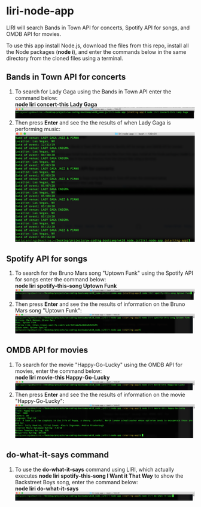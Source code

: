 # liri-node-app
LIRI will search Bands in Town API for concerts, Spotify API for songs, and OMDB API for movies.

To use this app install Node.js, download the files from this repo, install all the Node packages (**node i**), and enter the commands below in the same directory from the cloned files using a terminal.

## Bands in Town API for concerts
1. To search for Lady Gaga using the Bands in Town API enter the command below:  
<b>node liri concert-this Lady Gaga</b>
![concert-this command for Lady Gaga](/images/concert-this-command.png)
2. Then press <b>Enter</b> and see the the results of when Lady Gaga is performing music:  
![concert-this result for Lady Gaga](/images/concert-this-results.png)

## Spotify API for songs
1. To search for the Bruno Mars song "Uptown Funk" using the Spotify API for songs enter the command below:  
<b>node liri spotify-this-song Uptown Funk</b>  
![spotify-this-song command for Uptown Funk song](/images/spotify-this-song-command.png)
2. Then press <b>Enter</b> and see the the results of information on the Bruno Mars song "Uptown Funk": 
![spotify-this-song results for Uptown Funk song](/images/spotify-this-song-results.png) 

## OMDB API for movies
1. To search for the movie "Happy-Go-Lucky" using the OMDB API for movies, enter the command below:  
<b>node liri movie-this Happy-Go-Lucky</b>  
![movie-this command for 'Happy-Go-Lucky' movie](/images/movie-this-command.png)
2. Then press <b>Enter</b> and see the the results of information on the movie "Happy-Go-Lucky": 
![movie-this results for 'Happy-Go-Lucky' movie](/images/movie-this-results.png)  

## do-what-it-says command
1. To use the <b>do-what-it-says</b> command using LIRI, which actually executes <b>node liri spotify-this-song I Want it That Way</b> to show the Backstreet Boys song, enter the command below:  
<b>node liri do-what-it-says</b>  
![do-what-it-says](/images/do-what-it-says-command.png)